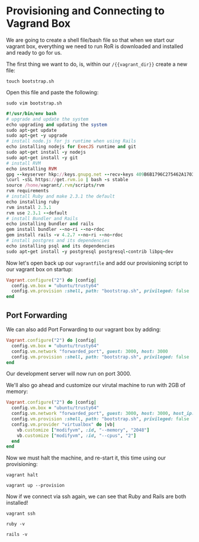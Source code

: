 # Provisioning and Connecting to Vagrand Box

We are going to create a shell file/bash file so that when we start our vagrant box, everything we need to run RoR is downloaded and installed and ready to go for us.

The first thing we want to do, is, within our `/{{vagrant_dir}}` create a new file:

`touch bootstrap.sh`

Open this file and paste the following:

`sudo vim bootstrap.sh`

```ruby
#!/usr/bin/env bash
# upgrade and update the system
echo upgrading and updating the system
sudo apt-get update
sudo apt-get -y upgrade
# install node.js for js runtime when using Rails
echo installing nodejs for ExecJS runtime and git
sudo apt-get install -y nodejs
sudo apt-get install -y git
# install RVM
echo installing RVM
gpg --keyserver hkp://keys.gnupg.net --recv-keys 409B6B1796C275462A1703113804BB82D39DC0E3
\curl -sSL https://get.rvm.io | bash -s stable
source /home/vagrant/.rvm/scripts/rvm
rvm requirements
# install Ruby and make 2.3.1 the default
echo installing ruby
rvm install 2.3.1
rvm use 2.3.1 --default
# install Bundler and Rails
echo installing bundler and rails
gem install bundler --no-ri --no-rdoc
gem install rails -v 4.2.7 --no-ri --no-rdoc
# install postgres and its dependencies
echo installing psql and its dependencies
sudo apt-get install -y postgresql postgresql-contrib libpq-dev
```

Now let's open back up our `vagrantfile` and add our provisioning script to our vagrant box on startup:


```ruby
Vagrant.configure("2") do |config|
  config.vm.box = "ubuntu/trusty64"
  config.vm.provision :shell, path: "bootstrap.sh", privileged: false
end
```

## Port Forwarding

We can also add Port Forwarding to our vagrant box by adding:

```ruby
Vagrant.configure("2") do |config|
  config.vm.box = "ubuntu/trusty64"
  config.vm.network "forwarded_port", guest: 3000, host: 3000
  config.vm.provision :shell, path: "bootstrap.sh", privileged: false
end
```

Our development server will now run on port 3000.

We'll also go ahead and customize our virutal machine to run with 2GB of memory:

```ruby
Vagrant.configure("2") do |config|
  config.vm.box = "ubuntu/trusty64"
  config.vm.network "forwarded_port", guest: 3000, host: 3000, host_ip: "127.0.0.1"
  config.vm.provision :shell, path: "bootstrap.sh", privileged: false
  config.vm.provider "virtualbox" do |vb|
    vb.customize ["modifyvm", :id, "--memory", "2048"]  
    vb.customize ["modifyvm", :id, "--cpus", "2"]  
  end
end
```

Now we must halt the machine, and re-start it, this time using our provisioning:

`vagrant halt`

`vagrant up --provision`

Now if we connect via ssh again, we can see that Ruby and Rails are both installed!

`vagrant ssh`

`ruby -v`

`rails -v`